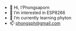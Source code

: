 - 👋 Hi, I’Phongsaporn 
- 👀 I’m interested in ESP8266
- 🌱 I’m currently learning phyton 
- 📫 phongsph@gmail.com


<!---
phongsph/phongsph is a ✨ special ✨ repository because its `README.md` (this file) appears on your GitHub profile.
You can click the Preview link to take a look at your changes.
--->
